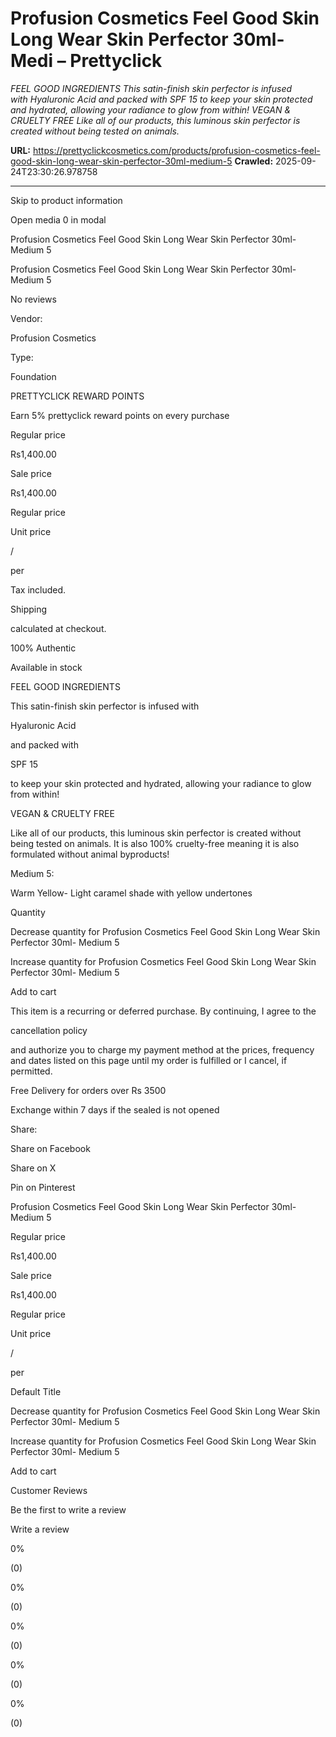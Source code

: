 # Profusion Cosmetics Feel Good Skin Long Wear Skin Perfector 30ml- Medi – Prettyclick

*FEEL GOOD INGREDIENTS This satin-finish skin perfector is infused with Hyaluronic Acid and packed with SPF 15 to keep your skin protected and hydrated, allowing your radiance to glow from within! VEGAN &amp; CRUELTY FREE Like all of our products, this luminous skin perfector is created without being tested on animals.*

**URL:** https://prettyclickcosmetics.com/products/profusion-cosmetics-feel-good-skin-long-wear-skin-perfector-30ml-medium-5
**Crawled:** 2025-09-24T23:30:26.978758

---

Skip to product information

Open media 0 in modal

Profusion Cosmetics Feel Good Skin Long Wear Skin Perfector 30ml- Medium 5

Profusion Cosmetics Feel Good Skin Long Wear Skin Perfector 30ml- Medium 5

No reviews

Vendor:

Profusion Cosmetics

Type:

Foundation

PRETTYCLICK REWARD POINTS

Earn 5% prettyclick reward points on every purchase

Regular price

Rs1,400.00

Sale price

Rs1,400.00

Regular price

Unit price

/

per

Tax included.

Shipping

calculated at checkout.

100% Authentic

Available in stock

FEEL GOOD INGREDIENTS

This satin-finish skin perfector is infused with

Hyaluronic Acid

and packed with

SPF 15

to keep your skin protected and hydrated, allowing your radiance to glow from within!

VEGAN & CRUELTY FREE

Like all of our products, this luminous skin perfector is created without being tested on animals. It is also 100% cruelty-free meaning it is also formulated without animal byproducts!

Medium 5:

Warm Yellow- Light caramel shade with yellow undertones

Quantity

Decrease quantity for Profusion Cosmetics Feel Good Skin Long Wear Skin Perfector 30ml- Medium 5

Increase quantity for Profusion Cosmetics Feel Good Skin Long Wear Skin Perfector 30ml- Medium 5

Add to cart

This item is a recurring or deferred purchase. By continuing, I agree to the

cancellation policy

and authorize you to charge my payment method at the prices, frequency and dates listed on this page until my order is fulfilled or I cancel, if permitted.

Free Delivery for orders over Rs 3500

Exchange within 7 days if the sealed is not opened

Share:

Share on Facebook

Share on X

Pin on Pinterest

Profusion Cosmetics Feel Good Skin Long Wear Skin Perfector 30ml- Medium 5

Regular price

Rs1,400.00

Sale price

Rs1,400.00

Regular price

Unit price

/

per

Default Title

Decrease quantity for Profusion Cosmetics Feel Good Skin Long Wear Skin Perfector 30ml- Medium 5

Increase quantity for Profusion Cosmetics Feel Good Skin Long Wear Skin Perfector 30ml- Medium 5

Add to cart

Customer Reviews

Be the first to write a review

Write a review

0%

(0)

0%

(0)

0%

(0)

0%

(0)

0%

(0)